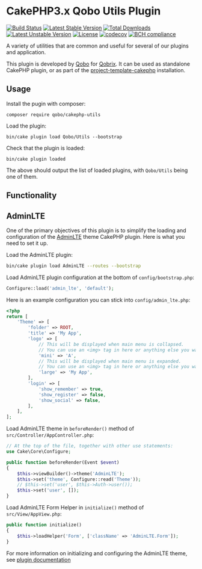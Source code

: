 CakePHP3.x Qobo Utils Plugin
=======================

[![Build Status](https://travis-ci.org/QoboLtd/cakephp-utils.svg?branch=master)](https://travis-ci.org/QoboLtd/cakephp-utils)
[![Latest Stable Version](https://poser.pugx.org/qobo/cakephp-utils/v/stable)](https://packagist.org/packages/qobo/cakephp-utils)
[![Total Downloads](https://poser.pugx.org/qobo/cakephp-utils/downloads)](https://packagist.org/packages/qobo/cakephp-utils)
[![Latest Unstable Version](https://poser.pugx.org/qobo/cakephp-utils/v/unstable)](https://packagist.org/packages/qobo/cakephp-utils)
[![License](https://poser.pugx.org/qobo/cakephp-utils/license)](https://packagist.org/packages/qobo/cakephp-utils)
[![codecov](https://codecov.io/gh/QoboLtd/cakephp-utils/branch/master/graph/badge.svg)](https://codecov.io/gh/QoboLtd/cakephp-utils)
[![BCH compliance](https://bettercodehub.com/edge/badge/QoboLtd/cakephp-utils?branch=master)](https://bettercodehub.com/)

A variety of utilities that are common and useful for several of our plugins and application.

This plugin is developed by [Qobo](https://www.qobo.biz) for [Qobrix](https://qobrix.com).  It can be used as standalone CakePHP plugin, or as part of the [project-template-cakephp](https://github.com/QoboLtd/project-template-cakephp) installation.

Usage
-----

Install the pugin with composer:

```
composer require qobo/cakephp-utils
```

Load the plugin:

```
bin/cake plugin load Qobo/Utils --bootstrap
```

Check that the plugin is loaded:

```
bin/cake plugin loaded
```

The above should output the list of loaded plugins, with `Qobo/Utils` being
one of them.

Functionality
-------------

## AdminLTE

One of the primary objectives of this plugin is to simplify the loading
and configuration of the [AdminLTE](https://github.com/maiconpinto/cakephp-adminlte-theme)
theme CakePHP plugin.  Here is what you need to set it up.

Load the AdminLTE plugin:

```bash
bin/cake plugin load AdminLTE --routes --bootstrap
```

Load AdminLTE plugin configuration at the bottom of `config/bootstrap.php`:

```php
Configure::load('admin_lte', 'default');
```

Here is an example configuration you can stick into `config/admin_lte.php`:

```php
<?php
return [
    'Theme' => [
        'folder' => ROOT,
        'title' => 'My App',
        'logo' => [
            // This will be displayed when main menu is collapsed.
            // You can use an <img> tag in here or anything else you want.
            'mini' => 'A',
            // This will be displayed when main menu is expanded.
            // You can use an <img> tag in here or anything else you want.
            'large' => 'My App',
        ],
        'login' => [
            'show_remember' => true,
            'show_register' => false,
            'show_social' => false,
        ],
    ],
];
```

Load AdminLTE theme in `beforeRender()` method of `src/Controller/AppController.php`:

```php
// At the top of the file, together with other use statements:
use Cake\Core\Configure;

public function beforeRender(Event $event)
{
    $this->viewBuilder()->theme('AdminLTE');
    $this->set('theme', Configure::read('Theme'));
    // $this->set('user', $this->Auth->user());
    $this->set('user', []);
}
```

Load AdminLTE Form Helper in `initialize()` method of `src/View/AppView.php`:

```php
public function initialize()
{
    $this->loadHelper('Form', ['className' => 'AdminLTE.Form']);
}
```

For more information on initializing and configuring the AdminLTE theme,
see [plugin documentation](https://github.com/maiconpinto/cakephp-adminlte-theme)

